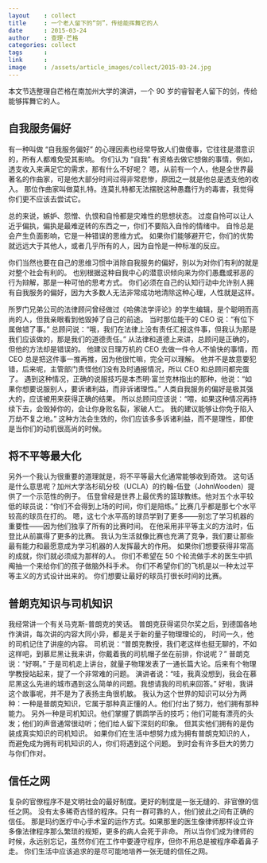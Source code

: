 ```yaml
---
layout    : collect
title     : 一个老人留下的“剑”，传给能挥舞它的人
date      : 2015-03-24
author    : 查理·芒格
categories: collect
tags      :
link      :
image     : /assets/article_images/collect/2015-03-24.jpg
---
```



本文节选整理自芒格在南加州大学的演讲，一个 90 岁的睿智老人留下的剑，传给能够挥舞它的人。


## 自我服务偏好
有一种叫做 “自我服务偏好” 的心理因素也经常导致人们做傻事，它往往是潜意识的，所有人都难免受其影响。
你们认为 “自我” 有资格去做它想做的事情，例如，透支收入来满足它的需求，那有什么不好呢？
嗯，从前有一个人，他是全世界最著名的作曲家，可是他大部分时间过得非常悲惨，原因之一就是他总是透支他的收入。
那位作曲家叫做莫扎特。连莫扎特都无法摆脱这种愚蠢行为的毒害，我觉得你们更不应该去尝试它。


总的来说，嫉妒、怨憎、仇恨和自怜都是灾难性的思想状态。
过度自怜可以让人近乎偏执，偏执是最难逆转的东西之一，你们不要陷入自怜的情绪中。
自怜总是会产生负面影响，它是一种错误的思维方式。
如果你们能够避开它，你们的优势就远远大于其他人，或者几乎所有的人，因为自怜是一种标准的反应。


你们当然也要在自己的思维习惯中消除自我服务的偏好，别以为对你们有利的就是对整个社会有利的。
也别根据这种自我中心的潜意识倾向来为你们愚蠢或邪恶的行为辩解，那是一种可怕的思考方式。
你们必须在自己的认知行动中允许别人拥有自我服务的偏好，因为大多数人无法非常成功地清除这种心理，人性就是这样。


所罗门兄弟公司的法律顾问曾经做过《哈佛法学评论》的学生编辑，是个聪明而高尚的人，但我亲眼看到他毁掉了自己的前途。
当时那位能干的 CEO 说：“有位下属做错了事。”
总顾问说：“哦，我们在法律上没有责任汇报这件事，但我认为那是我们应该做的，那是我们的道德责任。”
从法律和道德上来讲，总顾问是正确的，但他的方法却是错误的。
他建议日理万机的 CEO 去做一件令人不愉快的事情，而 CEO 总是把这件事一推再推，因为他很忙嘛，完全可以理解。
他并不是故意要犯错，后来呢，主管部门责怪他们没有及时通报情况，所以 CEO 和总顾问都完蛋了。
遇到这种情况，正确的说服技巧是本杰明·富兰克林指出的那种，他说：“如果你想要说服别人，要诉诸利益，而非诉诸理性。”
人类自我服务的偏好是极其强大的，应该被用来获得正确的结果。
所以总顾问应该说：“喂，如果这种情况再持续下去，会毁掉你的，会让你身败名裂，家破人亡。
我的建议能够让你免于陷入万劫不复之地。”
这种方法会生效的，你们应该多多诉诸利益，而不是理性，即使是当你们的动机很高尚的时候。


## 将不平等最大化
另外一个我认为很重要的道理就是，将不平等最大化通常能够收到奇效。
这句话是什么意思呢？加州大学洛杉矶分校（UCLA）的约翰-伍登（JohnWooden）提供了一个示范性的例子。
伍登曾经是世界上最优秀的篮球教练。他对五个水平较低的球员说：“你们不会得到上场的时间，你们是陪练。”
比赛几乎都是那七个水平较高的球员在打的。
嗯，这七个水平高的球员学到了更多——别忘了学习机器的重要性——因为他们独享了所有的比赛时间。
在他采用非平等主义的方法时，伍登比从前赢得了更多的比赛。
我认为生活就像比赛也充满了竞争，我们要让那些最有能力和最愿意成为学习机器的人发挥最大的作用。
如果你们想要获得非常高的成就，你们就必须成为那样的人。
你们不希望在 50 个轮流做手术的医生中抓阄抽一个来给你们的孩子做脑外科手术。
你们不希望你们的飞机是以一种太过平等主义的方式设计出来的。
你们想要让最好的球员打很长时间的比赛。


## 普朗克知识与司机知识
我经常讲一个有关马克斯-普朗克的笑话。
普朗克获得诺贝尔奖之后，到德国各地作演讲，每次讲的内容大同小异，都是关于新的量子物理理论的，
时间一久，他的司机记住了讲座的内容。
司机说：“普朗克教授，我们老这样也挺无聊的，不如这样吧，到慕尼黑让我来讲，你戴着我的司机帽子坐在前排，你说呢？”
普朗克说：“好啊。”
于是司机走上讲台，就量子物理发表了一通长篇大论。后来有个物理学教授站起来，提了一个非常难的问题。
演讲者说：“哇，我真没想到，我会在慕尼黑这么先进的城市遇到这么简单的问题。我想请我的司机来回答。”
好啦，我讲这个故事呢，并不是为了表扬主角很机敏。
我认为这个世界的知识可以分为两种：一种是普朗克知识，它属于那种真正懂的人。他们付出了努力，他们拥有那种能力。
另外一种是司机知识。他们掌握了鹦鹉学舌的技巧；他们可能有漂亮的头发；他们的声音通常很动听；他们给人留下深刻的印象。
但其实他们拥有的是伪装成真实知识的司机知识。
如果你们在生活中想努力成为拥有普朗克知识的人，而避免成为拥有司机知识的人，你们将遇到这个问题。
到时会有许多巨大的势力与你们作对。


## 信任之网
复杂的官僚程序不是文明社会的最好制度。更好的制度是一张无缝的、非官僚的信任之网。
没有太多稀奇古怪的程序。只有一群可靠的人，他们彼此之间有正确的信任。
那是玛约医疗中心手术室的运作方式。如果那里的医生像律师那样设立许多像法律程序那么繁琐的规矩，更多的病人会死于非命。
所以当你们成为律师的时候，永远别忘记，虽然你们在工作中要遵守程序，但你不用总是被程序牵着鼻子走。
你们生活中应该追求的是尽可能地培养一张无缝的信任之网。

